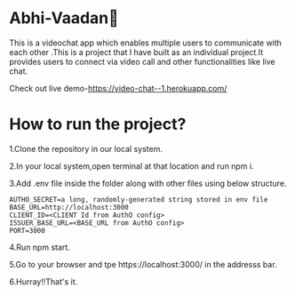 # Abhi-Vaadan🎉

This is a videochat app which enables multiple users to communicate with each other .This is a project that I have built as an individual project.It provides users to connect via video call and other functionalities like live chat.

Check out live demo-https://video-chat--1.herokuapp.com/

# How to run the project?

1.Clone the repository in our local system.

2.In your local system,open terminal at that location and run npm i.

3.Add .env file inside the folder along with other files using below structure.

    AUTHO_SECRET=a long, randomly-generated string stored in env file
    BASE_URL=http://localhost:3000
    CLIENT_ID=<CLIENT Id from AuthO config>
    ISSUER_BASE_URL=<BASE_URL from AuthO config>
    PORT=3000
    
4.Run npm start.

5.Go to your browser and tpe https://localhost:3000/ in the addresss bar.

6.Hurray!!That's it.



